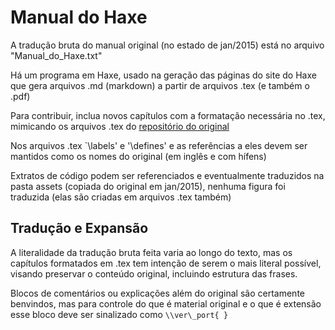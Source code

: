Manual do Haxe
==============

A tradução bruta do manual original (no estado de jan/2015) está no arquivo "Manual\_do\_Haxe.txt"

Há um programa em Haxe, usado na geração das páginas do site do Haxe que gera arquivos .md (markdown) a partir de arquivos .tex (e também o .pdf)

Para contribuir, inclua novos capítulos com a formatação necessária no .tex, mimicando os arquivos .tex do [repositório do original](https://github.com/HaxeFoundation/HaxeManual)

Nos arquivos .tex `\labels' e '\defines' e as referências a eles devem ser mantidos como os nomes do original (em inglês e com hífens) 

Extratos de código podem ser referenciados e eventualmente traduzidos na pasta assets (copiada do original em jan/2015), nenhuma figura foi traduzida (elas são criadas em arquivos .tex também) 



Tradução e Expansão
-------------------

A literalidade da tradução bruta feita varia ao longo do texto, mas os capítulos formatados em .tex tem intenção de serem o mais literal possível, visando preservar o conteúdo original, incluindo estrutura das frases.

Blocos de comentários ou explicações além do original são certamente benvindos, mas para controle do que é material original e o que é extensão esse bloco deve ser sinalizado como `\\ver\_port{ }`


